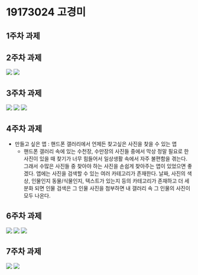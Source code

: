 #  19173024 고경미

## 1주차 과제

## 2주차 과제
   <img width="" height="" src="./png/2주차.png"></img>
   <img width="" height="" src="./png/2주차1.png"></img>
   
   
## 3주차 과제
   <img width="" height="" src="./png/3.png"></img>
   <img width="" height="" src="./png/3주차네이버.png"></img>
   <img width="" height="" src="./png/3주차전화.png"></img>
   
   
## 4주차 과제
  
   - 만들고 싶은 앱 : 핸드폰 갤러리에서 언제든 찾고싶은 사진을 찾을 수 있는 앱
       - 핸드폰 갤러리 속에 있는 수천장, 수만장의 사진들 중에서 막상 정말 필요로 한 사진이 있을 때 찾기가 너무 힘들어서 
       일상생활 속에서 자주 불편함을 겪는다. 그래서 수많은 사진들 중 찾아야 하는 사진을 손쉽게 찾아주는 앱이 있었으면 좋겠다.
       앱에는 사진을 검색할 수 있는 여러 카테고리가 존재한다. 날짜, 사진의 색상, 인물인지 동물/식물인지, 텍스트가 있는지 등의 카테고리가 존재하고
       더 세분화 되면 인물 검색은 그 인물 사진을 첨부하면 내 갤러리 속 그 인물의 사진이 모두 나온다. 
       
## 6주차 과제 
   <img width="" height="" src="./png/6주차.png"></img>
   <img width="" height="" src="./png/6주차문제1.png"></img>
   <img width="" height="" src="./png/6주차문제2.png"></img>
   

## 7주차 과제
   <img width="" height="" src="./png/7주차.png"></img>
   <img width="" height="" src="./png/7주차코드.png"></img>
   
   
   
   


   
   



